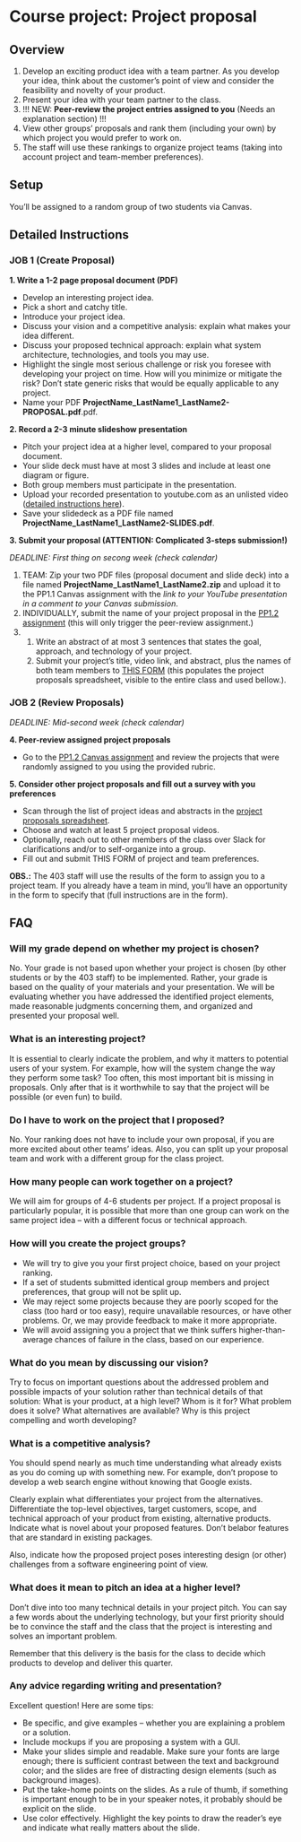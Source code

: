 # Course project: Project proposal


## Overview

  1. Develop an exciting product idea with a team partner. As you develop your idea, think about the customer’s point of view and consider the feasibility and novelty of your product. 
  2. Present your idea with your team partner to the class.
  3. !!! NEW: **Peer-review the project entries assigned to you** (Needs an explanation section) !!!
  4. View other groups’ proposals and rank them (including your own) by which project you would prefer to work on.
  5. The staff will use these rankings to organize project teams (taking into account project and team-member preferences).

## Setup

You’ll be assigned to a random group of two students via Canvas.


## Detailed Instructions


### JOB 1 (Create Proposal)

**1. Write a 1-2 page proposal document (PDF)**

   - Develop an interesting project idea.
   - Pick a short and catchy title.
   - Introduce your project idea.
   - Discuss your vision and a competitive analysis: explain what makes your idea different.
   - Discuss your proposed technical approach: explain what system architecture, technologies, and tools you may use.
   - Highlight the single most serious challenge or risk you foresee with developing your project on time. How will you minimize or mitigate the risk? Don’t state generic risks that would be equally applicable to any project.
   - Name your PDF **ProjectName_LastName1_LastName2-PROPOSAL.pdf**.pdf.


**2. Record a 2-3 minute slideshow presentation**

   - Pitch your project idea at a higher level, compared to your proposal document.
   - Your slide deck must have at most 3 slides and include at least one diagram or figure.
   - Both group members must participate in the presentation.
   - Upload your recorded presentation to youtube.com as an unlisted video ([detailed instructions here](https://docs.google.com/document/d/1KdQifTAPBs_0lvmir2jkEBJZFJVxwq8ehWidRF-B9wQ/edit)).
   - Save your slidedeck as a PDF file named **ProjectName_LastName1_LastName2-SLIDES.pdf**.


**3. Submit your proposal (ATTENTION: Complicated 3-steps submission!)**

*DEADLINE: First thing on secong week (check calendar)*

   1. TEAM: Zip your two PDF files (proposal document and slide deck) into a file named **ProjectName_LastName1_LastName2.zip** and upload it to the PP1.1 Canvas assignment with the *link to your YouTube presentation in a comment to your Canvas submission*.
   2. INDIVIDUALLY, submit the name of your project proposal in the [PP1.2 assignment](https://canvas.uw.edu/courses/1633262/assignments/8171377) (this will only trigger the peer-review assignment.)
   3. 1. Write an abstract of at most 3 sentences that states the goal, approach, and technology of your project.
      2. Submit your project’s title, video link, and abstract, plus the names of both team members to [THIS FORM](https://forms.gle/Cp6KsbLVNy5QmpiF9) (this populates the project proposals spreadsheet, visible to the entire class and used bellow.).


### JOB 2 (Review Proposals)

*DEADLINE: Mid-second week (check calendar)*

**4. Peer-review assigned project proposals**

   - Go to the [PP1.2 Canvas assignment](https://canvas.uw.edu/courses/1633262/assignments/8171377) and review the projects that were randomly assigned to you using the provided rubric.


**5. Consider other project proposals and fill out a survey with you preferences**

   - Scan through the list of project ideas and abstracts in the [project proposals spreadsheet](https://docs.google.com/spreadsheets/d/1TwdeEw8cHM9AzTctABmiBSfZNVB8J-HyGhdnBkvV94U/).
   - Choose and watch at least 5 project proposal videos. 
   - Optionally, reach out to other members of the class over Slack for clarifications and/or to self-organize into a group.
   - Fill out and submit THIS FORM of project and team preferences.

   **OBS.:** The 403 staff will use the results of the form to assign you to a project team. If you already have a team in mind, you’ll have an opportunity in the form to specify that (full instructions are in the form).



## FAQ

### Will my grade depend on whether my project is chosen?

No. Your grade is not based upon whether your project is chosen (by other students or by the 403 staff) to be implemented. Rather, your grade is based on the quality of your materials and your presentation. We will be evaluating whether you have addressed the identified project elements, made reasonable judgments concerning them, and organized and presented your proposal well.

### What is an interesting project?

It is essential to clearly indicate the problem, and why it matters to potential users of your system. For example, how will the system change the way they perform some task? Too often, this most important bit is missing in proposals. Only after that is it worthwhile to say that the project will be possible (or even fun) to build.

### Do I have to work on the project that I proposed?

No. Your ranking does not have to include your own proposal, if you are more excited about other teams’ ideas. Also, you can split up your proposal team and work with a different group for the class project.

### How many people can work together on a project?

We will aim for groups of 4-6 students per project. If a project proposal is particularly popular, it is possible that more than one group can work on the same project idea – with a different focus or technical approach.

### How will you create the project groups?

   - We will try to give you your first project choice, based on your project ranking.
   - If a set of students submitted identical group members and project preferences, that group will not be split up.
   - We may reject some projects because they are poorly scoped for the class (too hard or too easy), require unavailable resources, or have other problems. Or, we may provide feedback to make it more appropriate.
   - We will avoid assigning you a project that we think suffers higher-than-average chances of failure in the class, based on our experience.

### What do you mean by discussing our vision?

Try to focus on important questions about the addressed problem and possible impacts of your solution rather than technical details of that solution: What is your product, at a high level? Whom is it for? What problem does it solve? What alternatives are available? Why is this project compelling and worth developing?

### What is a competitive analysis?

You should spend nearly as much time understanding what already exists as you do coming up with something new. For example, don’t propose to develop a web search engine without knowing that Google exists.

Clearly explain what differentiates your project from the alternatives. Differentiate the top-level objectives, target customers, scope, and technical approach of your product from existing, alternative products. Indicate what is novel about your proposed features. Don’t belabor features that are standard in existing packages.

Also, indicate how the proposed project poses interesting design (or other) challenges from a software engineering point of view.

### What does it mean to pitch an idea at a higher level?

Don’t dive into too many technical details in your project pitch. You can say a few words about the underlying technology, but your first priority should be to convince the staff and the class that the project is interesting and solves an important problem.

Remember that this delivery is the basis for the class to decide which products to develop and deliver this quarter.

### Any advice regarding writing and presentation?

Excellent question! Here are some tips:

   - Be specific, and give examples – whether you are explaining a problem or a solution.
   - Include mockups if you are proposing a system with a GUI.
   - Make your slides simple and readable. Make sure your fonts are large enough; there is sufficient contrast between the text and background color; and the slides are free of distracting design elements (such as background images).
   - Put the take-home points on the slides. As a rule of thumb, if something is important enough to be in your speaker notes, it probably should be explicit on the slide.
   - Use color effectively. Highlight the key points to draw the reader’s eye and indicate what really matters about the slide.
